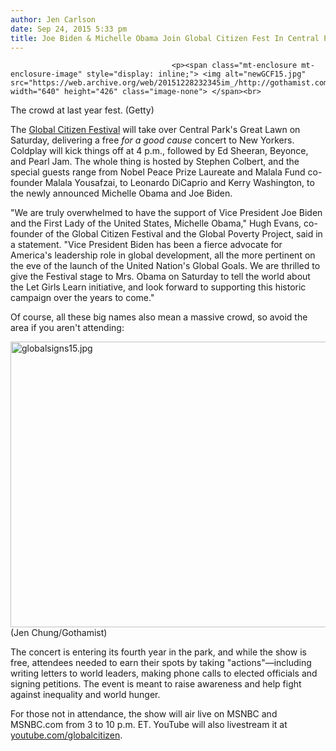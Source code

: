 ```yaml
---
author: Jen Carlson
date: Sep 24, 2015 5:33 pm
title: Joe Biden & Michelle Obama Join Global Citizen Fest In Central Park Saturday
---
```


	
										<p><span class="mt-enclosure mt-enclosure-image" style="display: inline;"> <img alt="newGCF15.jpg" src="https://web.archive.org/web/20151228232345im_/http://gothamist.com/attachments/arts_jen/newGCF15.jpg" width="640" height="426" class="image-none"> </span><br>
<span class="photo_caption">The crowd at last year fest. (Getty)</span></p>

<p>The <a href="https://web.archive.org/web/20151228232345/http://gothamist.com/2015/07/09/central_park_beyonce_pearl_jam.php">Global Citizen Festival</a> will take over Central Park&apos;s Great Lawn on Saturday, delivering a free <em>for a good cause</em> concert to New Yorkers. Coldplay will kick things off at 4 p.m., followed by Ed Sheeran, Beyonce, and Pearl Jam. The whole thing is hosted by Stephen Colbert, and the special guests range from Nobel Peace Prize Laureate and Malala Fund co-founder Malala Yousafzai, to Leonardo DiCaprio and Kerry Washington, to the newly announced Michelle Obama and Joe Biden.</p>

<p>&quot;We are truly overwhelmed to have the support of Vice President Joe Biden and the First Lady of the United States, Michelle Obama,&quot; Hugh Evans, co-founder of the Global Citizen Festival and the Global Poverty Project, said in a statement. &quot;Vice President Biden has been a fierce advocate for America&apos;s leadership role in global development, all the more pertinent on the eve of the launch of the United Nation&apos;s Global Goals. We are thrilled to give the Festival stage to Mrs. Obama on Saturday to tell the world about the Let Girls Learn initiative, and look forward to supporting this historic campaign over the years to come.&quot;</p>

<p>Of course, all these big names also mean a massive crowd, so avoid the area if you aren&apos;t attending:</p>

<p><span class="mt-enclosure mt-enclosure-image" style="display: inline;"> <img alt="globalsigns15.jpg" src="https://web.archive.org/web/20151228232345im_/http://gothamist.com/attachments/arts_jen/globalsigns15.jpg" width="640" height="457" class="image-none"> </span><br>
<span class="photo_caption">(Jen Chung/Gothamist)</span></p>

<p>The concert is entering its fourth year in the park, and while the show is free, attendees needed to earn their spots by taking &quot;actions&quot;&#x2014;including writing letters to world leaders, making phone calls to elected officials and signing petitions. The event is meant to raise awareness and help fight against inequality and world hunger.</p>

<p>For those not in attendance, the show will air live on MSNBC and MSNBC.com from 3 to 10 p.m. ET. YouTube will also livestream it at <a href="https://web.archive.org/web/20151228232345/http://youtube.com/globalcitizen">youtube.com/globalcitizen</a>.</p>					
										
									
				